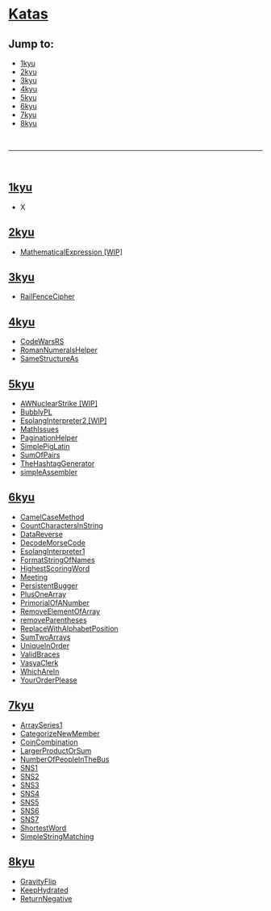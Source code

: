 # [Katas](https://www.codewars.com/kata/)

## Jump to:

- [1kyu](#1kyu)
- [2kyu](#2kyu)
- [3kyu](#3kyu)
- [4kyu](#4kyu)
- [5kyu](#5kyu)
- [6kyu](#6kyu)
- [7kyu](#7kyu)
- [8kyu](#8kyu)

<br>

---

<br>

<span id="1kyu"></span>

## [1kyu](https://github.com/Ulo03/Katas/tree/master/1kyu)

- X

<span id="2kyu"></span>

## [2kyu](https://github.com/Ulo03/Katas/tree/master/2kyu)

- [MathematicalExpression \[WIP\]](https://github.com/Ulo03/Katas/blob/master/2kyu/MathematicalExpression%20%5BWIP%5D.js)

<span id="3kyu"></span>

## [3kyu](https://github.com/Ulo03/Katas/tree/master/3kyu)

- [RailFenceCipher](https://github.com/Ulo03/Katas/blob/master/3kyu/RailFenceCipher.js)

<span id="4kyu"></span>

## [4kyu](https://github.com/Ulo03/Katas/tree/master/4kyu)

- [CodeWarsRS](https://github.com/Ulo03/Katas/blob/master/4kyu/CodewarsRS.js)
- [RomanNumeralsHelper](https://github.com/Ulo03/Katas/blob/master/4kyu/RomanNumeralsHelper.js)
- [SameStructureAs](https://github.com/Ulo03/Katas/blob/master/4kyu/SameStructureAs.js)

<span id="5kyu"></span>

## [5kyu](https://github.com/Ulo03/Katas/tree/master/5kyu)

- [AWNuclearStrike \[WIP\]](https://github.com/Ulo03/Katas/blob/master/5kyu/AWNuclearStrike%20%5BWIP%5D.js)
- [BubblyPL](https://github.com/Ulo03/Katas/blob/master/5kyu/BubblyPL.js)
- [EsolangInterpreter2 \[WIP\]](https://github.com/Ulo03/Katas/blob/master/5kyu/EsolangInterpreter2%20%5BWIP%5D.js)
- [MathIssues](https://github.com/Ulo03/Katas/blob/master/5kyu/MathIssues.js)
- [PaginationHelper](https://github.com/Ulo03/Katas/blob/master/5kyu/PaginationHelper.js)
- [SimplePigLatin](https://github.com/Ulo03/Katas/blob/master/5kyu/SimplePigLatin.js)
- [SumOfPairs](https://github.com/Ulo03/Katas/blob/master/5kyu/SumOfPairs.js)
- [TheHashtagGenerator](https://github.com/Ulo03/Katas/blob/master/5kyu/TheHashtagGenerator.js)
- [simpleAssembler](https://github.com/Ulo03/Katas/blob/master/5kyu/simpleAssembler.js)

<span id="6kyu"></span>

## [6kyu](https://github.com/Ulo03/Katas/tree/master/6kyu)

- [CamelCaseMethod](https://github.com/Ulo03/Katas/blob/master/6kyu/CamelCaseMethod.js)
- [CountCharactersInString](https://github.com/Ulo03/Katas/blob/master/6kyu/CountCharactersInString.js)
- [DataReverse](https://github.com/Ulo03/Katas/blob/master/6kyu/DataReverse.js)
- [DecodeMorseCode](https://github.com/Ulo03/Katas/blob/master/6kyu/DecodeMorseCode.js)
- [EsolangInterpreter1](https://github.com/Ulo03/Katas/blob/master/6kyu/EsolangInterpreter1.js)
- [FormatStringOfNames](https://github.com/Ulo03/Katas/blob/master/6kyu/FormatStringOfNames.js)
- [HighestScoringWord](https://github.com/Ulo03/Katas/blob/master/6kyu/HighestScoringWord.js)
- [Meeting](https://github.com/Ulo03/Katas/blob/master/6kyu/Meeting.js)
- [PersistentBugger](https://github.com/Ulo03/Katas/blob/master/6kyu/PersistentBugger.js)
- [PlusOneArray](https://github.com/Ulo03/Katas/blob/master/6kyu/PlusOneArray.js)
- [PrimorialOfANumber](https://github.com/Ulo03/Katas/blob/master/6kyu/PrimorialOfANumber.js)
- [RemoveElementOfArray](https://github.com/Ulo03/Katas/blob/master/6kyu/RemoveElementOfArray.js)
- [removeParentheses](https://github.com/Ulo03/Katas/blob/master/6kyu/removeParentheses.js)
- [ReplaceWithAlphabetPosition](https://github.com/Ulo03/Katas/blob/master/6kyu/ReplaceWithAlphabetPosition.js)
- [SumTwoArrays](https://github.com/Ulo03/Katas/blob/master/6kyu/SumTwoArrays.js)
- [UniqueInOrder](https://github.com/Ulo03/Katas/blob/master/6kyu/UniqueInOrder.js)
- [ValidBraces](https://github.com/Ulo03/Katas/blob/master/6kyu/ValidBraces.js)
- [VasyaClerk](https://github.com/Ulo03/Katas/blob/master/6kyu/VasyaClerk.js)
- [WhichAreIn](https://github.com/Ulo03/Katas/blob/master/6kyu/WhichAreIn.js)
- [YourOrderPlease](https://github.com/Ulo03/Katas/blob/master/6kyu/YourOrderPlease.js)

<span id="7kyu"></span>

## [7kyu](https://github.com/Ulo03/Katas/tree/master/7kyu)

- [ArraySeries1](https://github.com/Ulo03/Katas/blob/master/7kyu/ArraySeries1.js)
- [CategorizeNewMember](https://github.com/Ulo03/Katas/blob/master/7kyu/CategorizeNewMember.js)
- [CoinCombination](https://github.com/Ulo03/Katas/blob/master/7kyu/CoinCombination.js)
- [LargerProductOrSum](https://github.com/Ulo03/Katas/blob/master/7kyu/LargerProductOrSum.js)
- [NumberOfPeopleInTheBus](https://github.com/Ulo03/Katas/blob/master/7kyu/NumberOfPeopleInTheBus.js)
- [SNS1](https://github.com/Ulo03/Katas/blob/master/7kyu/SNS1.js)
- [SNS2](https://github.com/Ulo03/Katas/blob/master/7kyu/SNS2.js)
- [SNS3](https://github.com/Ulo03/Katas/blob/master/7kyu/SNS3.js)
- [SNS4](https://github.com/Ulo03/Katas/blob/master/7kyu/SNS4.js)
- [SNS5](https://github.com/Ulo03/Katas/blob/master/7kyu/SNS5.js)
- [SNS6](https://github.com/Ulo03/Katas/blob/master/7kyu/SNS6.js)
- [SNS7](https://github.com/Ulo03/Katas/blob/master/7kyu/SNS7.js)
- [ShortestWord](https://github.com/Ulo03/Katas/blob/master/7kyu/ShortestWord.js)
- [SimpleStringMatching](https://github.com/Ulo03/Katas/blob/master/7kyu/SimpleStringMatching.js)

<span id="8kyu"></span>

## [8kyu](https://github.com/Ulo03/Katas/tree/master/8kyu)

- [GravityFlip](https://github.com/Ulo03/Katas/blob/master/8kyu/GravityFlip.js)
- [KeepHydrated](https://github.com/Ulo03/Katas/blob/master/8kyu/KeepHydrated.js)
- [ReturnNegative](https://github.com/Ulo03/Katas/blob/master/8kyu/ReturnNegative.js)
